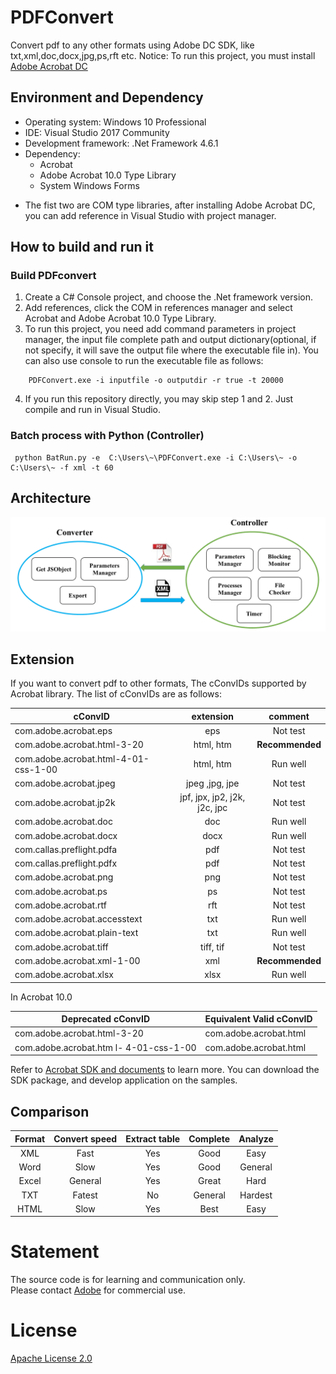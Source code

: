 # PDFConvert
Convert pdf to any other formats using Adobe DC SDK, like txt,xml,doc,docx,jpg,ps,rft etc.
Notice: To run this project, you must install [Adobe Acrobat DC](https://www.adobe.com/cn/downloads.html?promoid=RL89NGY7&mv=other)
## Environment and Dependency 
* Operating system: Windows 10 Professional
* IDE: Visual Studio 2017 Community
* Development framework: .Net Framework 4.6.1
* Dependency:  
    * Acrobat   
    * Adobe Acrobat 10.0 Type Library  
    * System Windows Forms  
- The fist two are COM type libraries, after installing Adobe Acrobat DC, you can add reference in Visual Studio with project manager.

## How to build and run it
### Build PDFconvert
1. Create a C# Console project, and choose the .Net framework version. 
2. Add references, click the COM in references manager and select Acrobat and Adobe Acrobat 10.0 Type Library.
3. To run this project, you need add command parameters in project manager, the input file  complete path and output dictionary(optional, if not specify, it will save the output file where the executable file in). You can also use console to run the executable file as follows:
```
    PDFConvert.exe -i inputfile -o outputdir -r true -t 20000
```
4. If you run this repository directly, you may skip step 1 and 2. Just compile and run in Visual Studio.

### Batch process with Python (Controller)

``` 
 python BatRun.py -e  C:\Users\~\PDFConvert.exe -i C:\Users\~ -o C:\Users\~ -f xml -t 60
```

## Architecture 
![](Architecture.png)

## Extension
If you want to convert pdf to other formats, 
The cConvIDs supported by Acrobat library. The list of cConvIDs are as follows:  

cConvID| extension | comment  
-|:-: |:-:
com.adobe.acrobat.eps                   | 	eps                             |Not test 
com.adobe.acrobat.html-3-20             |	html, htm                       |**Recommended**
com.adobe.acrobat.html-4-01-css-1-00    |	html, htm                       |Run well
com.adobe.acrobat.jpeg	                |   jpeg ,jpg, jpe                  |Not test
com.adobe.acrobat.jp2k                  |	jpf, jpx, jp2, j2k, j2c, jpc    |Not test
com.adobe.acrobat.doc 	                |   doc                             |Run well
com.adobe.acrobat.docx 	                |   docx                            |Run well
com.callas.preflight.pdfa	            |   pdf                             |Not test
com.callas.preflight.pdfx	            |   pdf                             |Not test
com.adobe.acrobat.png                   |	png                             |Not test
com.adobe.acrobat.ps                    |   ps                              |Not test
com.adobe.acrobat.rtf                   |	rft                             |Not test
com.adobe.acrobat.accesstext 	        |   txt                             |Run well
com.adobe.acrobat.plain-text	        |	txt                             |Run well
com.adobe.acrobat.tiff	                |   tiff, tif                       |Not test
com.adobe.acrobat.xml-1-00 	            |   xml                             |**Recommended**
com.adobe.acrobat.xlsx                  |   xlsx                            |Run well

In Acrobat 10.0 

Deprecated cConvID | Equivalent Valid cConvID
-|-
com.adobe.acrobat.html-3-20 | com.adobe.acrobat.html
com.adobe.acrobat.htm l- 4-01-css-1-00 | com.adobe.acrobat.html

Refer to [Acrobat SDK and documents](https://www.adobe.com/devnet/acrobat/documentation.html) to learn more. You can download the SDK package, and develop application on the samples.

## Comparison

Format|	Convert speed|	Extract table| Complete	| Analyze
:-: |:-: |:-: | :-: |:-:
XML |  Fast |	Yes|	Good|	Easy
Word|  Slow |	Yes|	Good|	General
Excel| General| Yes|    Great|	Hard
TXT	|  Fatest|	No|	    General|	Hardest
HTML|  Slow|	Yes|	Best|   Easy


# Statement
The source code is for learning and communication only.   
Please contact [Adobe](https://www.adobe.com/cn/) for commercial use.

# License
[Apache License 2.0](./LICENSE)


